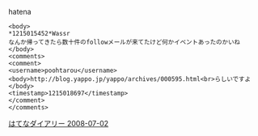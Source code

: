 
hatena

```
<body>
*1215015452*Wassr
なんか帰ってきたら数十件のfollowメールが来てたけど何かイベントあったのかいね
</body>
<comments>
<comment>
<username>poohtarou</username>
<body>http://blog.yappo.jp/yappo/archives/000595.html<br>らしいですよ</body>
<timestamp>1215018697</timestamp>
</comment>
</comments>
```


[はてなダイアリー 2008-07-02](https://nishiohirokazu.hatenadiary.org/archive/2008/07/02)